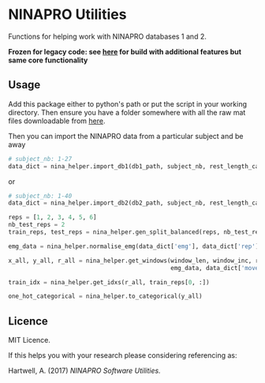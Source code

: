 # NINAPRO Utilities
Functions for helping work with NINAPRO databases 1 and 2.

**Frozen for legacy code: see [here](https://github.com/Lif3line/nina_helper_package_mk2) for build with additional features but same core functionality**

## Usage
Add this package either to python's path or put the script in your working directory. Then ensure you have a folder somewhere with all the raw mat files downloadable from [here](http://ninapro.hevs.ch/).

Then you can import the NINAPRO data from a particular subject and be away
```python
# subject_nb: 1-27
data_dict = nina_helper.import_db1(db1_path, subject_nb, rest_length_cap=5)  
```
or 
```python
# subject_nb: 1-40
data_dict = nina_helper.import_db2(db2_path, subject_nb, rest_length_cap=5)  
```
```python
reps = [1, 2, 3, 4, 5, 6]
nb_test_reps = 2
train_reps, test_reps = nina_helper.gen_split_balanced(reps, nb_test_reps)

emg_data = nina_helper.normalise_emg(data_dict['emg'], data_dict['rep'], train_reps[0, :])

x_all, y_all, r_all = nina_helper.get_windows(window_len, window_inc, reps, 
                                              emg_data, data_dict['move'], data_dict['rep'])

train_idx = nina_helper.get_idxs(r_all, train_reps[0, :])

one_hot_categorical = nina_helper.to_categorical(y_all) 
```

## Licence
MIT Licence.

If this helps you with your research please considering referencing as:

Hartwell, A. (2017) _NINAPRO Software Utilities._
